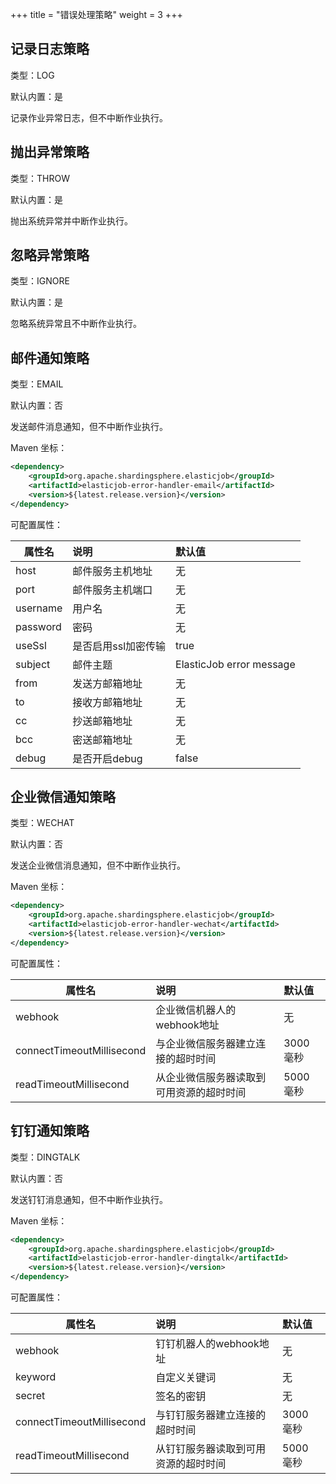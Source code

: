 +++
title = "错误处理策略"
weight = 3
+++

## 记录日志策略

类型：LOG

默认内置：是

记录作业异常日志，但不中断作业执行。

## 抛出异常策略

类型：THROW

默认内置：是

抛出系统异常并中断作业执行。

## 忽略异常策略

类型：IGNORE

默认内置：是

忽略系统异常且不中断作业执行。

## 邮件通知策略

类型：EMAIL

默认内置：否

发送邮件消息通知，但不中断作业执行。

Maven 坐标：

```xml
<dependency>
    <groupId>org.apache.shardingsphere.elasticjob</groupId>
    <artifactId>elasticjob-error-handler-email</artifactId>
    <version>${latest.release.version}</version>
</dependency>
```

可配置属性：

| 属性名    | 说明                 | 默认值                   |
| -------- |:-------------------- |:------------------------ |
| host     | 邮件服务主机地址      | 无                       |
| port     | 邮件服务主机端口      | 无                       |
| username | 用户名               | 无                       |
| password | 密码                 | 无                       |
| useSsl   | 是否启用ssl加密传输   | true                     |
| subject  | 邮件主题             | ElasticJob error message |
| from     | 发送方邮箱地址       | 无                        |
| to       | 接收方邮箱地址       | 无                        |
| cc       | 抄送邮箱地址         | 无                        |
| bcc      | 密送邮箱地址         | 无                        |
| debug    | 是否开启debug        | false                    |

## 企业微信通知策略

类型：WECHAT

默认内置：否

发送企业微信消息通知，但不中断作业执行。

Maven 坐标：

```xml
<dependency>
    <groupId>org.apache.shardingsphere.elasticjob</groupId>
    <artifactId>elasticjob-error-handler-wechat</artifactId>
    <version>${latest.release.version}</version>
</dependency>
```

可配置属性：

| 属性名                     | 说明                                | 默认值    |
| ------------------------- |:----------------------------------- |:-------- |
| webhook                   | 企业微信机器人的webhook地址           | 无        |
| connectTimeoutMillisecond | 与企业微信服务器建立连接的超时时间       | 3000 毫秒 |
| readTimeoutMillisecond    | 从企业微信服务器读取到可用资源的超时时间  | 5000 毫秒 |

## 钉钉通知策略

类型：DINGTALK

默认内置：否

发送钉钉消息通知，但不中断作业执行。

Maven 坐标：

```xml
<dependency>
    <groupId>org.apache.shardingsphere.elasticjob</groupId>
    <artifactId>elasticjob-error-handler-dingtalk</artifactId>
    <version>${latest.release.version}</version>
</dependency>
```

可配置属性：

| 属性名                     | 说明                              | 默认值    |
| ------------------------- |:----------------------------------|:-------- |
| webhook                   | 钉钉机器人的webhook地址            | 无        |
| keyword                   | 自定义关键词                       | 无        |
| secret                    | 签名的密钥                         | 无        |
| connectTimeoutMillisecond | 与钉钉服务器建立连接的超时时间      | 3000 毫秒 |
| readTimeoutMillisecond    | 从钉钉服务器读取到可用资源的超时时间 | 5000 毫秒 |
